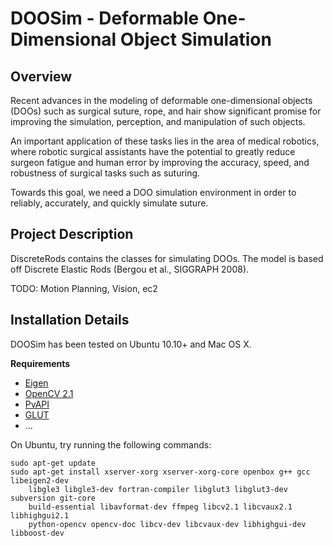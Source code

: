 # DOOSim - Deformable One-Dimensional Object Simulation

## Overview

Recent advances in the modeling of deformable one-dimensional objects (DOOs) such as surgical suture, rope, and hair show significant promise for improving the simulation, perception, and manipulation of such objects.

An important application of these tasks lies in the area of medical robotics, where robotic surgical assistants have the potential to greatly reduce surgeon fatigue and human error by improving the accuracy, speed, and robustness of surgical tasks such as suturing.

Towards this goal, we need a DOO simulation environment in order to reliably, accurately, and quickly simulate suture.

## Project Description

DiscreteRods contains the classes for simulating DOOs. The model is based off Discrete Elastic Rods (Bergou et al., SIGGRAPH 2008).

TODO: Motion Planning, Vision, ec2

## Installation Details

DOOSim has been tested on Ubuntu 10.10+ and Mac OS X.

__Requirements__

* [Eigen](http://eigen.tuxfamily.org)
* [OpenCV 2.1](http://opencv.willowgarage.com)
* [PvAPI](http://www.alliedvisiontec.com/us/products/software/windows/avt-pvapi-sdk.html)
* [GLUT](http://www.opengl.org/resources/libraries/glut/)
* ...


On Ubuntu, try running the following commands:
 
    sudo apt-get update  
    sudo apt-get install xserver-xorg xserver-xorg-core openbox g++ gcc libeigen2-dev
        libgle3 libgle3-dev fortran-compiler libglut3 libglut3-dev subversion git-core
        build-essential libavformat-dev ffmpeg libcv2.1 libcvaux2.1 libhighgui2.1
        python-opencv opencv-doc libcv-dev libcvaux-dev libhighgui-dev libboost-dev





